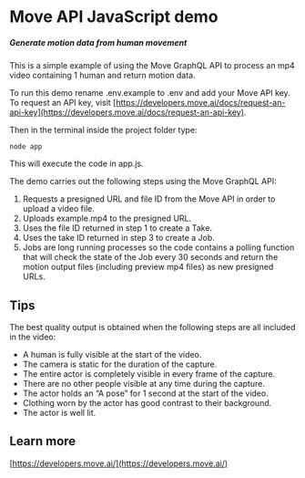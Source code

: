 # Move API JavaScript demo
##### Generate motion data from human movement

This is a simple example of using the Move GraphQL API to process an mp4 video containing 1 human and return motion data.

To run this demo rename .env.example to .env and add your Move API key. To request an API key, visit [https://developers.move.ai/docs/request-an-api-key](https://developers.move.ai/docs/request-an-api-key).

Then in the terminal inside the project folder type:

```
node app
```

This will execute the code in app.js.

The demo carries out the following steps using the Move GraphQL API:

1. Requests a presigned URL and file ID from the Move API in order to upload a video file.
2. Uploads example.mp4 to the presigned URL.
3. Uses the file ID returned in step 1 to create a Take.
4. Uses the take ID returned in step 3 to create a Job.
5. Jobs are long running processes so the code contains a polling function that will check the state of the Job every 30 seconds and return the motion output files (including preview mp4 files) as new presigned URLs.


## Tips
The best quality output is obtained when the following steps are all included in the video:

- A human is fully visible at the start of the video.
- The camera is static for the duration of the capture.
- The entire actor is completely visible in every frame of the capture.
- There are no other people visible at any time during the capture.
- The actor holds an “A pose” for 1 second at the start of the video.
- Clothing worn by the actor has good contrast to their background.
- The actor is well lit.

## Learn more
[https://developers.move.ai/](https://developers.move.ai/)